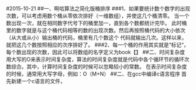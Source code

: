 #2015-10-21
##一、啊哈算法之简化版桶排序
###1、如果要统计数个数字的出现次数，可以考虑用数个桶从零依次排好（一维数组），并使这几个桶清零。
当一个数出现一次，就在相同数字代号下的桶里加一，直到各个数都统计完毕。
此时桶里的数字就是与这个桶代码相等的数的出现次数。然后再按照桶代码的大小依次（从大或从小）输出桶的代码，桶里有几个数这个
代码就输出几次。这样以来，就把这几个数按照相应的次序排好了。
###2、每一个桶的作用其实就是“标记“，每个数出现的次数，因此可以将数组的名字定义为book【】
##二、时间复杂度
用大写的O来表示时间复杂度，算法的时间复杂度就是代码中各个循环节的循环次数综合。其中，计算时间复杂度的时候可以忽略较小的常数。
在表示时间复杂度的时候，通常用大写字母，例如：O（M+N）
##二、在gcc中编译c语言程序
首先新建一个c语言的文件，

